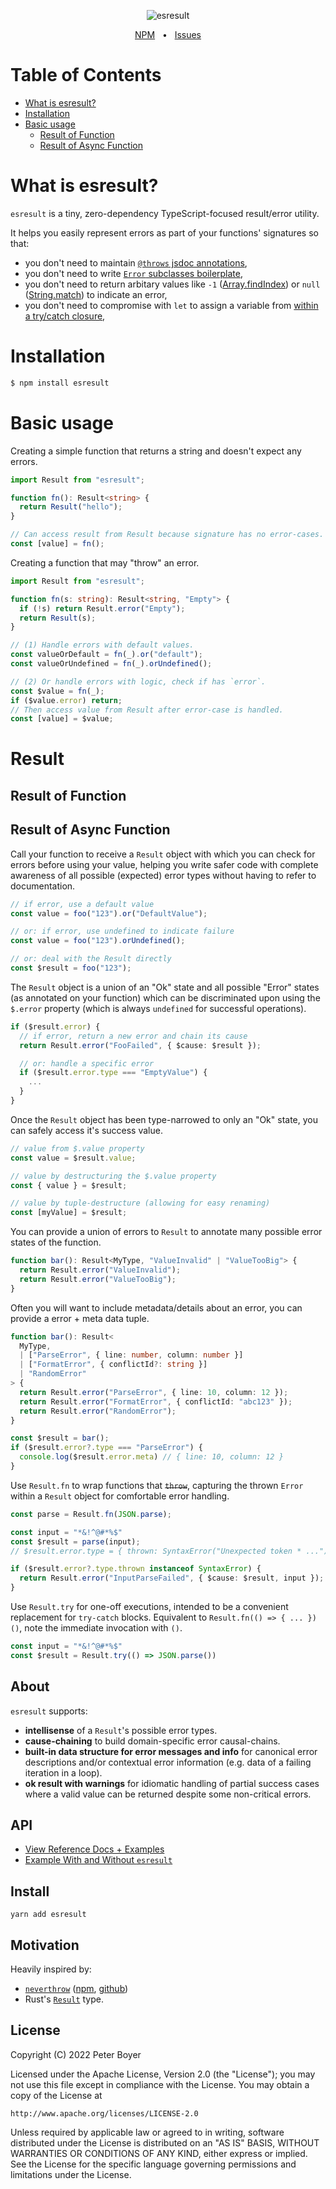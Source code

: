 <p align="center">
  <img src="https://user-images.githubusercontent.com/8391902/147464722-786db152-e32d-429a-955a-d1e12960b8fc.png" alt="esresult" />
</p>

<div align="center">
  <a href="https://www.npmjs.com/package/esresult">NPM</a>
  <span>&nbsp;&nbsp;•&nbsp;&nbsp;</span>
  <a href="https://github.com/peterboyer/esresult/issues">Issues</a>
</div>

# Table of Contents

- [What is esresult?](#what-is-esresult)
- [Installation](#installation)
- [Basic usage](#basic-usage)
  - [Result of Function](#result-of-function)
  - [Result of Async Function](#result-of-async-function)

# What is esresult?

`esresult` is a tiny, zero-dependency TypeScript-focused result/error utility.

It helps you easily represent errors as part of your functions' signatures so
that:
- you don't need to maintain [`@throws` jsdoc
  annotations](https://jsdoc.app/tags-throws.html),
- you don't need to write [`Error` subclasses
  boilerplate](https://javascript.info/custom-errors),
- you don't need to return arbitary values like `-1`
  ([Array.findIndex](https://developer.mozilla.org/en-US/docs/Web/JavaScript/Reference/Global_Objects/Array/findIndex#return_value))
  or `null`
  ([String.match](https://developer.mozilla.org/en-US/docs/Web/JavaScript/Reference/Global_Objects/String/match#return_value))
  to indicate an error,
- you don't need to compromise with `let` to assign a variable from [within a
  try/catch closure](https://stackoverflow.com/a/43090730),

<!-- And has a meticulously designed lightweight `Result` interface so that you can easily:

- create a `Result` to return an "ok" value ([`Result(value)`](#result)),
- create a `Result.error` to return an "error" value
  ([`Result.error("MyError")`](#result-error)),
- optionally include fully-typed error metadata with errors
  ([`Result.error(["MyError", { foo: 1 }])`](#result-error-meta)),
- fallback to a default value in case of an error ([`.or()`](#or)),
- fallback to a `undefined` to represent an error instead
  ([`.orUndefined()`](#orundefined)),
- throw if you really want to crash on an exception ([`.orThrow()`](#orthrow)), -->

# Installation

```bash
$ npm install esresult
```

# Basic usage

Creating a simple function that returns a string and doesn't expect any errors.

```ts
import Result from "esresult";

function fn(): Result<string> {
  return Result("hello");
}

// Can access result from Result because signature has no error-cases.
const [value] = fn();
```

Creating a function that may "throw" an error.

```ts
import Result from "esresult";

function fn(s: string): Result<string, "Empty"> {
  if (!s) return Result.error("Empty");
  return Result(s);
}

// (1) Handle errors with default values.
const valueOrDefault = fn(_).or("default");
const valueOrUndefined = fn(_).orUndefined();

// (2) Or handle errors with logic, check if has `error`.
const $value = fn(_);
if ($value.error) return;
// Then access value from Result after error-case is handled.
const [value] = $value;
```

# Result

## Result of Function

## Result of Async Function

Call your function to receive a `Result` object with which you can check for
errors before using your value, helping you write safer code with complete
awareness of all possible (expected) error types without having to refer to
documentation.

```ts
// if error, use a default value
const value = foo("123").or("DefaultValue");
```

```ts
// or: if error, use undefined to indicate failure
const value = foo("123").orUndefined();
```

```ts
// or: deal with the Result directly
const $result = foo("123");
```

The `Result` object is a union of an "Ok" state and all possible "Error" states
(as annotated on your function) which can be discriminated upon using the
`$.error` property (which is always `undefined` for successful operations).

```ts
if ($result.error) {
  // if error, return a new error and chain its cause
  return Result.error("FooFailed", { $cause: $result });

  // or: handle a specific error
  if ($result.error.type === "EmptyValue") {
    ...
  }
}
```

Once the `Result` object has been type-narrowed to only an "Ok" state, you can
safely access it's success value.

```ts
// value from $.value property
const value = $result.value;
```

```ts
// value by destructuring the $.value property
const { value } = $result;
```

```ts
// value by tuple-destructure (allowing for easy renaming)
const [myValue] = $result;
```

You can provide a union of errors to `Result` to annotate many possible error
states of the function.

```ts
function bar(): Result<MyType, "ValueInvalid" | "ValueTooBig"> {
  return Result.error("ValueInvalid");
  return Result.error("ValueTooBig");
}
```

Often you will want to include metadata/details about an error, you can provide
a error + meta data tuple.

```ts
function bar(): Result<
  MyType,
  | ["ParseError", { line: number, column: number }]
  | ["FormatError", { conflictId?: string }]
  | "RandomError"
> {
  return Result.error("ParseError", { line: 10, column: 12 });
  return Result.error("FormatError", { conflictId: "abc123" });
  return Result.error("RandomError");
}

const $result = bar();
if ($result.error?.type === "ParseError") {
  console.log($result.error.meta) // { line: 10, column: 12 }
}
```

Use `Result.fn` to wrap functions that ~~`throw`~~, capturing the thrown `Error`
within a `Result` object for comfortable error handling.

```ts
const parse = Result.fn(JSON.parse);

const input = "*&!^@#*%$"
const $result = parse(input);
// $result.error.type = { thrown: SyntaxError("Unexpected token * ...") }

if ($result.error?.type.thrown instanceof SyntaxError) {
  return Result.error("InputParseFailed", { $cause: $result, input });
}
```

Use `Result.try` for one-off executions, intended to be a convenient replacement
for `try-catch` blocks. Equivalent to `Result.fn(() => { ... })()`, note the
immediate invocation with `()`.

```ts
const input = "*&!^@#*%$"
const $result = Result.try(() => JSON.parse())
```

## About

`esresult` supports:

- **intellisense** of a `Result`'s possible error types.
- **cause-chaining** to build domain-specific error causal-chains.
- **built-in data structure for error messages and info** for canonical error
  descriptions and/or contextual error information (e.g. data of a failing
  iteration in a loop).
- **ok result with warnings** for idiomatic handling of partial success cases
  where a valid value can be returned despite some non-critical errors.

## API

- [View Reference Docs + Examples](https://peterboyer.github.io/esresult/)
- [Example With and Without `esresult`](./EXAMPLE.md)

## Install

```shell
yarn add esresult
```

## Motivation

Heavily inspired by:
- [`neverthrow`](https://www.npmjs.com/package/neverthrow)
  ([npm](https://www.npmjs.com/package/neverthrow),
  [github](https://github.com/supermacro/neverthrow))
- Rust's [`Result`](https://doc.rust-lang.org/std/result/enum.Result.html) type.

## License

Copyright (C) 2022 Peter Boyer

Licensed under the Apache License, Version 2.0 (the "License"); you may not use
this file except in compliance with the License. You may obtain a copy of the
License at

    http://www.apache.org/licenses/LICENSE-2.0

Unless required by applicable law or agreed to in writing, software distributed
under the License is distributed on an "AS IS" BASIS, WITHOUT WARRANTIES OR
CONDITIONS OF ANY KIND, either express or implied. See the License for the
specific language governing permissions and limitations under the License.
